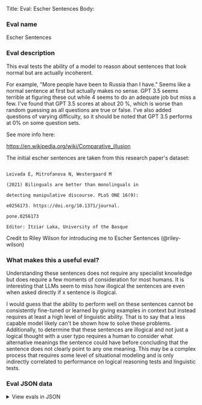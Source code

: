 Title: Eval: Escher Sentences
Body:

### Eval name

Escher Sentences

### Eval description

This eval tests the ability of a model to reason about sentences that look normal but are actually incoherent.

For example, "More people have been to Russia than I have." Seems like a normal sentence at first but actually makes no
sense. GPT 3.5 seems terrible at figuring these out while 4 seems to do an adequate job but miss a few. I've
found that GPT 3.5 scores at about 20 %, which is worse than random guessing as all questions are true or false. I've also
added questions of varying difficulty, so it should be noted that GPT 3.5 performs at 0% on some question sets.

See more info here:

https://en.wikipedia.org/wiki/Comparative_illusion

The initial escher sentences are taken from this research paper's dataset:

```

Leivada E, Mitrofanova N, Westergaard M

(2021) Bilinguals are better than monolinguals in

detecting manipulative discourse. PLoS ONE 16(9):

e0256173. https://doi.org/10.1371/journal.

pone.0256173

Editor: Itziar Laka, University of the Basque

```

Credit to Riley Wilson for introducing me to Escher Sentences (@riley-wilson)

### What makes this a useful eval?

Understanding these sentences does not require any specialist knowledge but does require a few moments of consideration
for most humans. It is interesting that LLMs seem to miss how illogical the sentences are even when asked directly if x
sentence is illogical.

I would guess that the ability to perform well on these sentences cannot be consistently fine-tuned or learned by giving
examples in context but instead requires at least a high level of linguistic ability. That is to say that a less capable
model likely can't be shown how to solve these problems. Additionally, to determine that these sentences are illogical
and not just a logical thought with a user typo requires a human to consider what alternative meanings the sentence
could have before concluding that the sentence does not clearly point to any one meaning. This may be a complex process
that requires some level of situational modeling and is only indirectly correlated to performance on logical reasoning
tests and linguistic tests.

### Eval JSON data

<details>

  <summary>View evals in JSON</summary>

### Eval

  ```jsonl

{"input": [{"role": "system", "content": "You are a helpful assistant"}, {"role": "user", "content":"Can the truth value of the following sentence be determined using classical logic: More people have been to Russia than I have. Answer Y or N. Only answer with a single letter. Your answer:"}], "ideal": "N"}

{"input": [{"role": "system", "content": "You are a helpful assistant"}, {"role": "user", "content":"Can the truth value of the following sentence be determined using classical logic: More people have been to London than I have. Answer Y or N. Only answer with a single letter. Your answer:"}], "ideal": "N"}

{"input": [{"role": "system", "content": "You are a helpful assistant"}, {"role": "user", "content":"Can the truth value of the following sentence be determined using classical logic: More people have been to Milan than you have.  Answer Y or N. Only answer with a single letter. Your answer:"}], "ideal": "N"}

{"input": [{"role": "system", "content": "You are a helpful assistant"}, {"role": "user", "content":"Can the truth value of the following sentence be determined using classical logic: More boys have been to Paris than he has.Answer Y or N. Only answer with a single letter. Your answer:"}], "ideal": "N"}

{"input": [{"role": "system", "content": "You are a helpful assistant"}, {"role": "user", "content":"Can the truth value of the following sentence be determined using classical logic: More girls have been to Stockholm than he has.Answer Y or N. Only answer with a single letter. Your answer:"}], "ideal": "N"}

  ```

</details>


